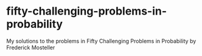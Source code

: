 # fifty-challenging-problems-in-probability
My solutions to the problems in Fifty Challenging Problems in Probability by Frederick Mosteller
